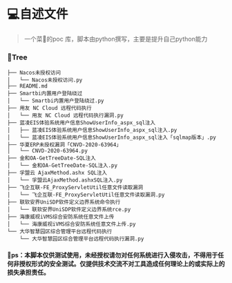# 💻自述文件

> 一个菜🐶的poc 库，脚本由python撰写，主要是提升自己python能力

### 📁Tree

```
├── Nacos未授权访问
│   └── Nacos未授权访问.py
├── README.md
├── Smartbi内置用户登陆绕过
│   └── Smartbi内置用户登陆绕过.py
├── 用友 NC Cloud 远程代码执行
│   └── 用友 NC Cloud 远程代码执行漏洞.py
├── 蓝凌EIS体验系统用户信息ShowUserInfo_aspx_sql注入
│   ├── 蓝凌EIS体验系统用户信息ShowUserInfo_aspx_sql注入.py
│   └── 蓝凌EIS体验系统用户信息ShowUserInfo_aspx_sql注入「sqlmap版本」.py
├── 华夏ERP未授权漏洞「CNVD-2020-63964」
│   └── CNVD-2020-63964.py
├── 金和OA-GetTreeDate-SQL注入
│   └── 金和OA-GetTreeDate-SQL注入.py
├── 孚盟云 AjaxMethod.ashx SQL注入
│   └── 孚盟云AjaxMethod.ashxSQL注入.py
├── 飞企互联-FE_ProxyServletUtil任意文件读取漏洞
│   └── 飞企互联-FE_ProxyServletUtil任意文件读取漏洞.py
├── 联软安界UniSDP软件定义边界系统命令执行
│   └── 联软安界UniSDP软件定义边界系统rce.py
├── 海康威视iVMS综合安防系统任意文件上传
│   └── 海康威视iVMS综合安防系统任意文件上传.py
└── 大华智慧园区综合管理平台远程代码执行
    └── 大华智慧园区综合管理平台远程代码执行漏洞.py
```



#### 👻ps：本脚本仅供测试使用，未经授权请勿对任何系统进行入侵攻击，不得用于任何非授权形式的安全测试。仅提供技术交流不对工具造成任何理论上的或实际上的损失承担责任。